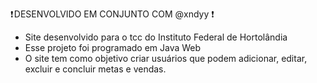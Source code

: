❗ DESENVOLVIDO EM CONJUNTO COM @xndyy ❗ 

- Site desenvolvido para o tcc do Instituto Federal de Hortolândia
- Esse projeto foi programado em Java Web
- O site tem como objetivo criar usuários que podem adicionar, editar, excluir e concluir metas e vendas.
